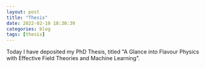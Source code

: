 ```yaml
---
layout: post
title: "Thesis"
date: 2022-02-10 18:30:39
categories: blog
tags: [thesis]
---
```


Today I have deposited my PhD Thesis, titled "A Glance into Flavour Physics with Effective Field Theories and Machine Learning".

